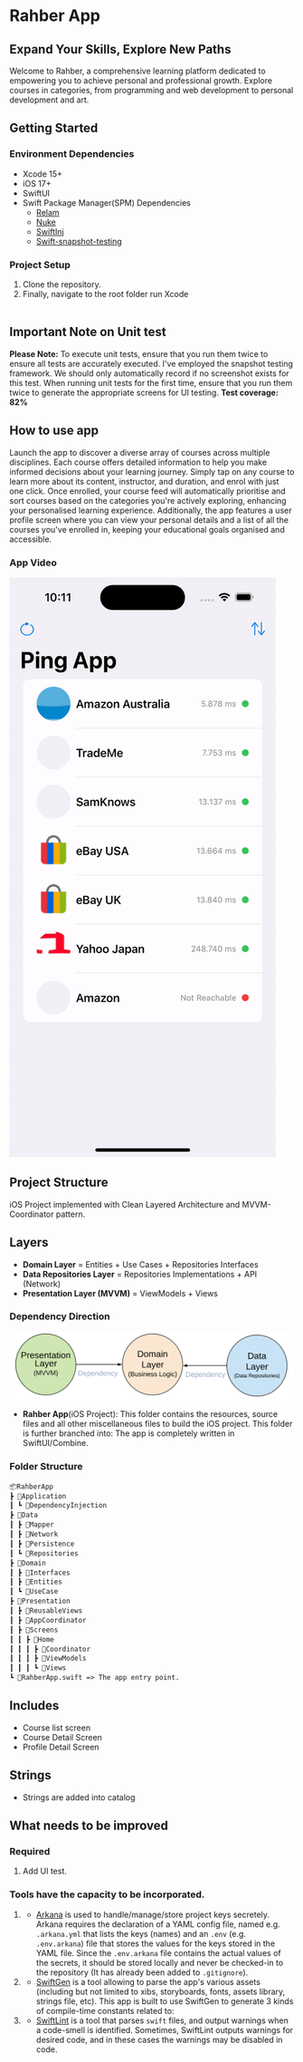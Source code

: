 # Rahber App
## Expand Your Skills, Explore New Paths
Welcome to Rahber, a comprehensive learning platform dedicated to empowering you to achieve personal and professional growth. Explore courses in categories, from programming and web development to personal development and art.

## Getting Started
### Environment Dependencies
- Xcode 15+
- iOS 17+
- SwiftUI
- Swift Package Manager(SPM) Dependencies
	- [Relam](https://github.com/realm/realm-swift)
	- [Nuke](https://github.com/kean/Nuke)
	- [SwiftInj](https://github.com/Swinject/Swinject)
	- [Swift-snapshot-testing](https://github.com/pointfreeco/swift-snapshot-testing)

  
### Project Setup
1. Clone the repository.
2. Finally, navigate to the root folder run Xcode
<br><br>

## Important Note on Unit test

**Please Note:** To execute unit tests, ensure that you run them twice to ensure all tests are accurately executed. I've employed the snapshot testing framework. We should only automatically record if no screenshot exists for this test. When running unit tests for the first time, ensure that you run them twice to generate the appropriate screens for UI testing.  **Test coverage: 82%** 


## How to use app
Launch the app to discover a diverse array of courses across multiple disciplines. Each course offers detailed information to help you make informed decisions about your learning journey. Simply tap on any course to learn more about its content, instructor, and duration, and enrol with just one click. Once enrolled, your course feed will automatically prioritise and sort courses based on the categories you're actively exploring, enhancing your personalised learning experience. Additionally, the app features a user profile screen where you can view your personal details and a list of all the courses you've enrolled in, keeping your educational goals organised and accessible.

### App Video
![Alt text](README_FILES/App.gif?raw=true "Ping Master")

## Project Structure
iOS Project implemented with Clean Layered Architecture and MVVM-Coordinator pattern. 

## Layers
* **Domain Layer** = Entities + Use Cases + Repositories Interfaces
* **Data Repositories Layer** = Repositories Implementations + API (Network)
* **Presentation Layer (MVVM)** = ViewModels + Views

### Dependency Direction
![Alt text](README_FILES/CleanArchitectureDependencies.png?raw=true "Modules Dependencies")



* **Rahber App**(iOS Project): This folder contains the resources, source files and all other miscellaneous files to build the iOS project. This folder is further branched into:
	 The app is completely written in SwiftUI/Combine.
	 
	 
### Folder Structure

```markdown
📦RahberApp
┣ 📂Application
┃ ┗ 📂DependencyInjection
┣ 📂Data
┃ ┣ 📂Mapper
┃ ┣ 📂Network
┃ ┣ 📂Persistence
┃ ┗ 📂Repositories
┣ 📂Domain
┃ ┣ 📂Interfaces
┃ ┣ 📂Entities
┃ ┗ 📂UseCase
┣ 📂Presentation
┃ ┣ 📂ReusableViews
┃ ┣ 📂AppCoordinator
┃ ┣ 📂Screens
┃ ┃ ┣ 📂Home
┃ ┃ ┃ ┣ 📂Coordinator
┃ ┃ ┃ ┣ 📂ViewModels
┃ ┃ ┃ ┗ 📂Views
┗ 📜RahberApp.swift => The app entry point.

```

## Includes
* Course list screen
* Course Detail Screen
* Profile Detail Screen

## Strings
*  Strings are added into catalog


## What needs to be improved ##
### Required
1. Add UI test.

### Tools have the capacity to be incorporated.
 1. - [Arkana](https://github.com/rogerluan/arkana) is used to handle/manage/store project keys secretely.
Arkana requires the declaration of a YAML config file, named e.g. `.arkana.yml` that lists the keys (names) and an `.env` (e.g. `.env.arkana`) file that stores the values for the keys stored in the YAML file. Since the `.env.arkana` file contains the actual values of the secrets, it should be stored locally and never be checked-in to the repository (It has already been added to `.gitignore`).
2. - [SwiftGen](https://github.com/SwiftGen/SwiftGen) is a tool allowing to parse the app's various assets (including but not limited to xibs, storyboards, fonts, assets library, strings file, etc). This app is built to use SwiftGen to generate 3 kinds of compile-time constants related to:
3. - [SwiftLint](https://github.com/realm/SwiftLint/) is a tool that parses `swift` files, and output warnings when a code-smell is identified. Sometimes, SwiftLint outputs warnings for desired code, and in these cases the warnings may be disabled in code.  
